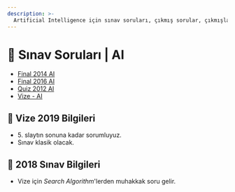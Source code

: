 ```yaml
---
description: >-
  Artificial Intelligence için sınav soruları, çıkmış sorular, çıkmışlar veya önceki senelerde çıkan sorular
---
```


# 📃 Sınav Soruları \| AI

<!--YPackage.YGitbookIntegration-tarafından-otomatik-oluşturulmuştur-->

- [Final 2014 AI](Final%202014%20AI.pdf)
- [Final 2016 AI](Final%202016%20AI.pdf)
- [Quiz 2012 AI](Quiz%202012%20AI.pdf)
- [Vize - AI](Vize%20-%20AI.pdf)

<!--YPackage.YGitbookIntegration-tarafından-otomatik-oluşturulmuştur-->

## 📅 Vize 2019 Bilgileri

-  5\. slaytın sonuna kadar sorumluyuz.
- Sınav klasik olacak.

## 📅 2018 Sınav Bilgileri

- Vize için *Search Algorithm*'lerden muhakkak soru gelir.
